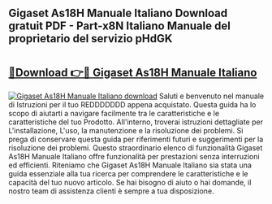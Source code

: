 ## Gigaset As18H Manuale Italiano Download gratuit PDF - Part-x8N Italiano Manuale del proprietario del servizio pHdGK

# <h2><a href="http://dfb4n0h.blite.top/?on=Gigaset+As18H+Manuale+Italiano">🔗Download 👉🔴 Gigaset As18H Manuale Italiano</a></h2>

[![Gigaset As18H Manuale Italiano download](https://i.imgur.com/lujVjoI.png)](http://dfb4n0h.blite.top/?on=Gigaset+As18H+Manuale+Italiano)
Saluti e benvenuto nel manuale di Istruzioni per il tuo REDDDDDDD appena acquistato. Questa guida ha lo scopo di aiutarti a navigare facilmente tra le caratteristiche e le caratteristiche del tuo Prodotto. All'interno, troverai istruzioni dettagliate per L'installazione, L'uso, la manutenzione e la risoluzione dei problemi. Si prega di conservare questa guida per riferimenti futuri e suggerimenti per la risoluzione dei problemi. Questo straordinario elenco di funzionalità Gigaset As18H Manuale Italiano offre funzionalità per prestazioni senza interruzioni ed efficienti. Riteniamo che Gigaset As18H Manuale Italiano sia stata una guida essenziale alla tua ricerca per comprendere le caratteristiche e le capacità del tuo nuovo articolo. Se hai bisogno di aiuto o hai domande, il nostro team di assistenza clienti è sempre a tua disposizione.
